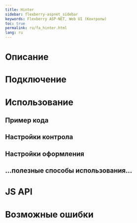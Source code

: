 ```yaml
---
title: Hinter
sidebar: flexberry-aspnet_sidebar
keywords: Flexberry ASP-NET, Web UI (Контролы)
toc: true
permalink: ru/fa_hinter.html
lang: ru
---
```


# Описание

# Подключение

# Использование

## Пример кода

## Настройки контрола

## Настройки оформления

## ...полезные способы использования...

# JS API

# Возможные ошибки
 
